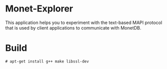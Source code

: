 Monet-Explorer
==============

This application helps you to experiment with the text-based MAPI protocol
that is used by client applications to communicate with MonetDB.

# Build

```
# apt-get install g++ make libssl-dev
```
